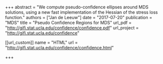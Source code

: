 +++
abstract = "We compute pseudo-confidence ellipses around MDS solutions, using a new fast implementation of the Hessian of the stress loss function."
authors = ["Jan de Leeuw"]
date = "2017-07-20"
publication = "MDS"
title = "Pseudo Confidence Regions for MDS"
url_pdf = "http://gifi.stat.ucla.edu/confidence/confidence.pdf"
url_project = "http://gifi.stat.ucla.edu/confidence"


[[url_custom]]
name = "HTML"
url = "http://gifi.stat.ucla.edu/confidence/confidence.html"

+++

